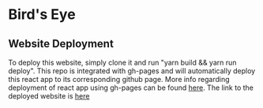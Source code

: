 # Bird's Eye

## Website Deployment

To deploy this website, simply clone it and run "yarn build && yarn run deploy". This repo is integrated with gh-pages and will automatically deploy this react app to its corresponding github page. More info regarding deployment of react app using gh-pages can be found [here](https://create-react-app.dev/docs/deployment). The link to the deployed website is [here](https://ameyazope.github.io/sql-on-json/)